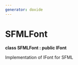```yaml
---
generator: doxide
---
```



# SFMLFont

**class SFMLFont : public IFont**

Implementation of IFont for SFML


